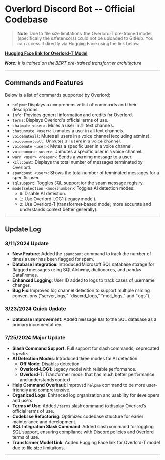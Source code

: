 # Overlord Discord Bot -- Official Codebase

> **Note**: Due to file size limitations, the Overlord-T pre-trained model (specifically the safetensors) could not be uploaded to GitHub. You can access it directly via Hugging Face using the link below:

[**Hugging Face link for Overlord-T Model**](https://huggingface.co/ghosteau/OverlordT/tree/main)

***Note:*** *It is trained on the BERT pre-trained transformer architecture*

---

## Commands and Features
Below is a list of commands supported by Overlord:

- `helpme`: Displays a comprehensive list of commands and their descriptions.
- `info`: Provides general information and credits for Overlord.
- `terms`: Displays Overlord's official terms of use.
- `chatmute <user>`: Mutes a user in all text channels.
- `chatunmute <user>`: Unmutes a user in all text channels.
- `voicemuteall`: Mutes all users in a voice channel (excluding admins).
- `voiceunmuteall`: Unmutes all users in a voice channel.
- `voicemute <user>`: Mutes a specific user in a voice channel.
- `voiceunmute <user>`: Unmutes a specific user in a voice channel.
- `warn <user> <reason>`: Sends a warning message to a user.
- `killcount`: Displays the total number of messages terminated by Overlord.
- `spamcount <user>`: Shows the total number of terminated messages for a specific user.
- `sqlsupport`: Toggles SQL support for the spam message registry.
- `modelselection <modelnumber>`: Toggles AI detection modes:
  - `0`: Disable AI detection.
  - `1`: Use Overlord-LOG1 (legacy model).
  - `2`: Use Overlord-T (transformer-based model; more accurate and understands context better generally).

---

## Update Log

### **3/11/2024 Update**
- **New Feature**: Added the `spamcount` command to track the number of times a user has been flagged for spam.
- **Database Integration**: Introduced Microsoft SQL database storage for flagged messages using SQLAlchemy, dictionaries, and pandas DataFrames.
- **Enhanced Logging**: User ID added to logs to track cases of username changes.
- **Bug Fix**: Improved log channel detection to support multiple naming conventions (“server_logs,” “discord_logs,” “mod_logs,” and “logs”).

### **3/23/2024 Quick Update**
- **Database Improvement**: Added message IDs to the SQL database as a primary incremental key.

### **7/25/2024 Major Update**
- **Slash Command Support**: Full support for slash commands; deprecated `%` prefix.
- **AI Detection Modes**: Introduced three modes for AI detection:
  - **Off Mode**: Disables detection.
  - **Overlord-LOG1**: Legacy model with reliable performance.
  - **Overlord-T**: Transformer model that has much better performance and understands context.
- **Help Command Overhaul**: Improved `helpme` command to be more user-friendly and comprehensive.
- **Organized Logs**: Enhanced log organization and usability for developers and users.
- **Terms of Use**: Added `/terms` slash command to display Overlord’s official terms of use.
- **Codebase Refactoring**: Optimized codebase structure for easier maintenance and development.
- **SQL Integration Slash Command**: Added slash command for toggling SQL support, ensuring compliance with Discord policies and Overlord terms of use.
- **Transformer Model Link**: Added Hugging Face link for Overlord-T model due to file size limitations.
---

